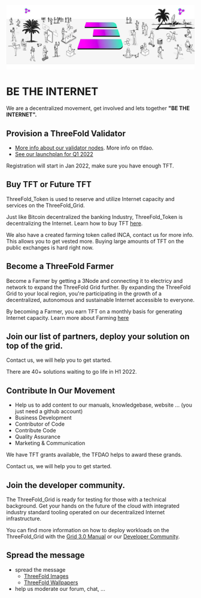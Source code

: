 
![](img/get_involved_.jpg)

# BE THE INTERNET

We are a decentralized movement, get involved and lets together **"BE THE INTERNET".**

## Provision a ThreeFold Validator

- [More info about our validator nodes](dao_executors_validators). More info on tfdao.
- [See our launchplan for Q1 2022](@grid3_launch)

Registration will start in Jan 2022, make sure you have enough TFT.

## Buy TFT or Future TFT


ThreeFold_Token is used to reserve and utilize Internet capacity and services on the ThreeFold_Grid. 

Just like Bitcoin decentralized the banking Industry, ThreeFold_Token is decentralizing the Internet. Learn how to buy TFT [here](@how_to_buy).

We also have a created farming token called INCA, contact us for more info. This allows you to get vested more. Buying large amounts of TFT on the public exchanges is hard right now.

## Become a ThreeFold Farmer

Become a Farmer by getting a 3Node and connecting it to electricy and network to expand the ThreeFold Grid further. By expanding the ThreeFold Grid to your local region, you're participating in the growth of a decentralized, autonomous and sustainable Internet accessible to everyone. 

By becoming a Farmer, you earn TFT on a monthly basis for generating Internet capacity. Learn more about Farming [here](@farming_intro)

## Join our list of partners, deploy your solution on top of the grid.

Contact us, we will help you to get started.

There are 40+ solutions waiting to go life in H1 2022.

## Contribute In Our Movement

- Help us to add content to our manuals, knowledgebase, website ... (you just need a github account)
- Business Development
- Contributor of Code
- Contribute Code
- Quality Assurance
- Marketing & Communication

We have TFT grants available, the TFDAO helps to award these grands.

Contact us, we will help you to get started.


## Join the developer community.

The ThreeFold_Grid is ready for testing for those with a technical background. Get your hands on the future of the cloud with integrated industry standard tooling operated on our decentralized Internet infrastructure.

You can find more information on how to deploy workloads on the  ThreeFold_Grid with the [Grid 3.0 Manual](@manual:manual3) or our [Developer Community](https://t.me/threefoldtesting).

## Spread the message

- spread the message 
  - [ThreeFold Images](@threefold_images)
  - [ThreeFold Wallpapers](@threefold_wallpapers)
- help us moderate our forum, chat, ...

<!-- ## Get Your Hands Dirty: Offer Support!

If you have the time and would like to get involved in supporting the Foundation, please let us know either on [the forum](https://forum.threefold.io) or by emailing us at info@threefold.io. Based on your background and interests, we'll find a way to get you involved.

## Build Community: Spread the Word!

We have a few places where you can find regular / updated content:

- [Announcement Telegram Channel](https://t.me/threefoldnews)
- [Forum](https://forum.threefold.io)
- [Website](https://threefold.io)
- [Facebook](https://facebook.com/ThreeFold.io)
- [LinkedIn](https://linkedin.com/company/threefold-foundation/)
- [Twitter](https://twitter.com/threefold_io)
- [Blog](https://threefold.io/blog)
- [YouTube](https://youtube.com/c/ThreeFoldFoundation)

Please follow along and feel free to share with your networks when you are inspired to do so. Remember it's always best to add a line of text or two when you share the post rather than just hitting "share now." If you don't know what we're talking about, reach out to spreadtheword@threefold.io and we'll walk you through it.

Additionally, we have [a folder in this section](threefold_images) with shareable content you can simply download and post on your social network or messaging platform of choice.

### Introduce Someone Specific to ThreeFold

While blasting your network might be effective, we'd really recommend thinking about who specifically in your circles would be interested in what we are building, and getting in touch with them one-on-one.

Are you connected with people who want to do good for the planet? Make sure they know about the challenges of today's Internet and the reasons [why we're doing what we're doing](https://consciousinternet.org/about).

Encourage them to follow along and spread the word with their own networks. Do you know developers or IT professionals? Invite them to check out our [peer-to-peer cloud](https://cloud.threefold.io) or join [our testing community](https://t.me/joinchat/BwOvOxxgK59GmRoZ2_sM0w). Have any friends who are journalists or run podcasts? We'd love to talk with them (spreadtheword@threefold.io).

We believe heavily in the network effect. Say for example that there are 5,000 people in our community. If each existing person introduced even just one new person each week to ThreeFold, and then they all did the same the following week, we'd have 80,000 people in our community in one month.

- Week 1: 5,000 existing + 5,000 new = 10,000 total
- Week 2: 10,000 existing + 10,0000 new = 20,000 total
- Week 3: 20,000 existing + 20,000 new = 40,000 total
- Week 4: 40,000 existing + 40,000 new = 80,000 total

You know best how to get in touch with the people in your circles so we'll leave it to you. But again, we're here to help if you're stuck!

### Help Us Form a New Partnership

We believe strongly that partnerships are the way forward. We have built a responsible solution / foundation for conscious organizations. Dozens of organizations have already signed on or expressed their intent to sign on to move to and/or build on top of the ThreeFold_Grid – and we invite more to do the same.

Learn more about our existing ecosystem at:

[ThreeFold Partners](https://farming.threefold.io/partners)
[The Alliance for a Conscious Internet](https://consciousinternet.org)

### Seek Out New Communities

There are many groups on Facebook and LinkedIn, for example, that would and should be interested in what we are building. All it takes is a bit of digging to find them. Once you do, introduce yourself and share a bit about ThreeFold. Tap into what the group or community is all about.

Importantly, PLEASE avoid "spamming" as much as possible (just blasting about ThreeFold without any context, or posting across many groups at the same time). -->